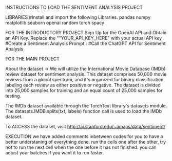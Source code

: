 INSTRUCTIONS TO LOAD THE SENTIMENT ANALYSIS PROJECT

LIBRARIES #Install and import the following Libraries.
pandas
numpy
matplotlib
seaborn
openai
random
torch
spacy



FOR THE INTRODUCTORY PROJECT
Sign Up for the OpenAI API and Obtain an API Key. Replace the ""YOUR_API_KEY_HERE" with your actual API key
#Create a Sentiment Analysis Prompt :
#Call the ChatGPT API for Sentiment Analysis




FOR THE MAIN PROJECT

About the dataset -> We will utilize the International Movie Database (IMDb) review dataset for sentiment analysis. 
This dataset comprises 50,000 movie reviews from a global spectrum, and it's organized for binary classification,
labeling each review as either positive or negative. 
The dataset is divided into 25,000 samples for training and an equal count of 25,000 samples for testing. 


The IMDb dataset available through the TorchText library's datasets module. The datasets.IMDB.splits(txt, labels) function call is used to load the IMDb dataset.

To ACCESS the dataset, visit http://ai.stanford.edu/~amaas/data/sentiment/


EXECUTION
we have added comments inbetween codes for you to have a better understaning of everything done. 
run the cells one after the other, try not to run the next cell when the one before it has not finished. 
you can adjust your batches if you want it to run faster. 




